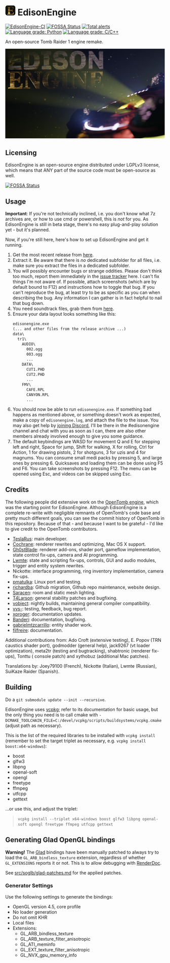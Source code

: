 # ![EdisonEngine logo](./share/logo_32.png) EdisonEngine

[![EdisonEngine-CI](https://github.com/stohrendorf/EdisonEngine/actions/workflows/repo-sync.yml/badge.svg)](https://github.com/stohrendorf/EdisonEngine/actions/workflows/repo-sync.yml)
[![FOSSA Status](https://app.fossa.io/api/projects/git%2Bgithub.com%2Fstohrendorf%2FEdisonEngine.svg?type=shield)](https://app.fossa.io/projects/git%2Bgithub.com%2Fstohrendorf%2FEdisonEngine?ref=badge_shield)
[![Total alerts](https://img.shields.io/lgtm/alerts/g/stohrendorf/EdisonEngine.svg?logo=lgtm&logoWidth=18)](https://lgtm.com/projects/g/stohrendorf/EdisonEngine/alerts/)
[![Language grade: Python](https://img.shields.io/lgtm/grade/python/g/stohrendorf/EdisonEngine.svg?logo=lgtm&logoWidth=18)](https://lgtm.com/projects/g/stohrendorf/EdisonEngine/context:python)
[![Language grade: C/C++](https://img.shields.io/lgtm/grade/cpp/g/stohrendorf/EdisonEngine.svg?logo=lgtm&logoWidth=18)](https://lgtm.com/projects/g/stohrendorf/EdisonEngine/context:cpp)

An open-source Tomb Raider 1 engine remake.

![EdisonEngine logo](./share/splash.png)

## Licensing

EdisonEngine is an open-source engine distributed under LGPLv3 license, which means that ANY part of the source code
must be open-source as well.

[![FOSSA Status](https://app.fossa.io/api/projects/git%2Bgithub.com%2Fstohrendorf%2FEdisonEngine.svg?type=large)](https://app.fossa.io/projects/git%2Bgithub.com%2Fstohrendorf%2FEdisonEngine?ref=badge_large)

## Usage

**Important**: If you're not technically inclined, i.e. you don't know what 7z archives are, or how to use cmd or
powershell, this is *not* for you. As EdisonEngine is still in beta stage, there's no easy plug-and-play solution yet -
but it's planned.

Now, if you're still here, here's how to set up EdisonEngine and get it running.

1. Get the most recent release from [here](https://github.com/stohrendorf/EdisonEngine/releases).
2. Extract it. Be aware that there is *no* dedicated subfolder for all files, i.e. make sure you extract the files in a
   dedicated subfolder.
3. You will possibly encounter bugs or strange oddities. Please don't think too much, report them immediately in
   the [issue tracker](https://github.com/stohrendorf/EdisonEngine/issues) here. I can't fix things I'm not aware of. If
   possible, attach screenshots (which are by default bound to F12) and instructions how to toggle that bug. If you
   can't reproduce the bug, at least try to be as specific as you can when describing the bug. Any information I can
   gather is in fact helpful to nail that bug down.
4. You need soundtrack files, grab them from [here](https://opentomb.earvillage.net/).
5. Ensure your data layout looks something like this:
   ```
   edisonengine.exe
   (... and other files from the release archive ...)
   data\
     tr1\
       AUDIO\
         002.ogg
         003.ogg
         ...
       DATA\
         CUT1.PHD
         CUT2.PHD
         ...
       FMV\
         CAFE.RPL
         CANYON.RPL
         ...
   ```
6. You should now be able to run `edisonengine.exe`. If something bad happens as mentioned above, or something doesn't
   work as expected, make a copy of `edisonengine.log`, and attach the file to the issue. You may also get help by
   [joining Discord](https://discord.gg/ndBqb5BmkH), I'll be there in the #edisonengine channel and chat with you as
   soon as I can, there are also other members already involved enough to give you some guidance.
7. The default keybindings are WASD for movement Q and E for stepping left and right, Space for jump, Shift for walking,
   X for rolling, Ctrl for Action, 1 for drawing pistols, 2 for shotguns, 3 for uzis and 4 for magnums. You can consume
   small medi packs by pressing 5, and large ones by pressing 6. Quicksaves and loading them can be done using F5 and
   F6. You can take screenshots by pressing F12. The menu can be opened using Esc, and videos can be skipped using Esc.

## Credits

The following people did extensive work on the [OpenTomb engine](http://opentomb.github.io/), which was the starting
point for EdisonEngine. Although EdisonEngine is a complete re-write with negligible remnants of OpenTomb's code base
and pretty much different goals, you can see the commit history of OpenTomb in this repository. Because of that - and
because I want to be grateful - I'd like to give credit to the OpenTomb contributors.

* [TeslaRus](https://github.com/TeslaRus): main developer.
* [Cochrane](https://github.com/Cochrane): renderer rewrites and optimizing, Mac OS X support.
* [Gh0stBlade](https://github.com/Gh0stBlade): renderer add-ons, shader port, gameflow implementation, state control
  fix-ups, camera and AI programming.
* [Lwmte](https://github.com/Lwmte): state and scripting fix-ups, controls, GUI and audio modules, trigger and entity
  system rewrites.
* Nickotte: interface programming, ring inventory implementation, camera fix-ups.
* [pmatulka](https://github.com/pmatulka): Linux port and testing.
* [richardba](https://github.com/richardba): Github migration, Github repo maintenance, website design.
* [Saracen](https://github.com/Saracen): room and static mesh lighting.
* [T4Larson](https://github.com/T4Larson): general stability patches and bugfixing.
* [vobject](https://github.com/vobject): nightly builds, maintaining general compiler compatibility.
* [vvs-](https://github.com/vvs-): testing, feedback, bug report.
* [xproger](https://github.com/xproger): documentation updates.
* [Banderi](https://github.com/Banderi): documentation, bugfixing.
* [gabrielmtzcarrillo](https://github.com/gabrielmtzcarrillo): entity shader work.
* [filfreire](https://github.com/filfreire): documentation.

Additional contributions from: Ado Croft (extensive testing), E. Popov (TRN caustics shader port), godmodder (general
help), jack9267 (vt loader optimization), meta2tr (testing and bugtracking), shabtronic (renderer fix-ups), Tonttu (
console patch) and xythobuz (additional Mac patches).

Translations by: Joey79100 (French), Nickotte (Italian), Lwmte (Russian), SuiKaze Raider (Spanish).

## Building

Do a `git submodule update --init --recursive`.

EdisonEngine uses [vcpkg](https://github.com/Microsoft/vcpkg); refer to its documentation for basic usage, but the only
thing you need is to call cmake with
`-DCMAKE_TOOLCHAIN_FILE=C:/devel/vcpkg/scripts/buildsystems/vcpkg.cmake` (adjust path as necessary).

This is the list of the required libraries to be installed with `vcpkg install` (remember to set the target triplet as
necessary, e.g. `vcpkg install boost:x64-windows`):

* boost
* glfw3
* libpng
* openal-soft
* opengl
* freetype
* ffmpeg
* utfcpp
* gettext

...or use this, and adjust the triplet:
> `vcpkg install --triplet x64-windows boost glfw3 libpng openal-soft opengl freetype ffmpeg utfcpp gettext`

## Generating Glad OpenGL bindings

**Warning!** The [Glad](https://glad.dav1d.de/) bindings have been manually patched to always try to load
the `GL_ARB_bindless_texture` extension, regardless of whether `GL_EXTENSIONS` reports it or not. This is to allow
debugging with [RenderDoc](https://github.com/baldurk/renderdoc/).

See [src/soglb/glad-patches.md](./src/soglb/glad-patches.md) for the applied patches.

### Generator Settings

Use the following settings to generate the bindings:

* OpenGL version 4.5, core profile
* No loader generation
* Do not omit KHR
* Local files
* Extensions:
    * GL_ARB_bindless_texture
    * GL_ARB_texture_filter_anisotropic
    * GL_ATI_meminfo
    * GL_EXT_texture_filter_anisotropic
    * GL_NVX_gpu_memory_info
